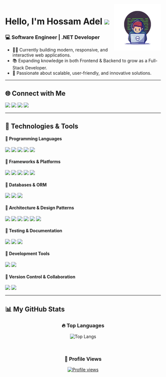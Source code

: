 <img align="right" src="https://raw.githubusercontent.com/mohamedelkashef15/mohamedelkashef15/main/github-profile.png" width="30%">

# Hello, I'm Hossam Adel <img src="https://media.giphy.com/media/hvRJCLFzcasrR4ia7z/giphy.gif" width="28">

### 💻 Software Engineer | .NET Developer  

- 👨‍💻 Currently building modern, responsive, and interactive web applications.  
- 📚 Expanding knowledge in both Frontend & Backend to grow as a Full-Stack Developer.  
- 🎯 Passionate about scalable, user-friendly, and innovative solutions.  

---

## 🌐 Connect with Me  
<p align="left">
  <a href="https://www.linkedin.com/in/hossam-adel99/"><img src="https://img.shields.io/badge/-Linkedin-0072b1?style=flat&logo=linkedin&logoColor=white" height="25"></a>
  <a href="mailto:hossamadel5556@gmail.com"><img src="https://img.shields.io/badge/-Gmail-EA4335?style=flat&logo=gmail&logoColor=white" height="25"></a>
  <a href="https://www.facebook.com/7osSam.99/"><img src="https://img.shields.io/badge/-Facebook-3b5998?style=flat&logo=facebook&logoColor=white" height="25"></a>
  <a href="https://www.instagram.com/hossam__alashwal/"><img src="https://img.shields.io/badge/-Instagram-d62976?style=flat&logo=instagram&logoColor=white" height="25"></a>
</p>

---

## 🚀 Technologies & Tools  

#### 🔹 Programming Languages  
<div>
  <img src="https://img.shields.io/badge/C%23-F6F9F7?style=flat&logo=csharp&logoColor=512BD4" height="22">
  <img src="https://img.shields.io/badge/C-F6F9F7?style=flat&logo=c&logoColor=00599C" height="22">
  <img src="https://img.shields.io/badge/C++-F6F9F7?style=flat&logo=c%2B%2B&logoColor=00599C" height="22">
  <img src="https://img.shields.io/badge/JavaScript-F6F9F7?style=flat&logo=javascript&logoColor=F7DF1E" height="22">
  <img src="https://img.shields.io/badge/TypeScript-F6F9F7?style=flat&logo=typescript&logoColor=3178C6" height="22">
</div>  

#### 🔹 Frameworks & Platforms  
<div>
  <img src="https://img.shields.io/badge/ASP.NET%20Core-F6F9F7?style=flat&logo=dotnet&logoColor=512BD4" height="22">
  <img src="https://img.shields.io/badge/MVC-F6F9F7?style=flat&logo=dotnet&logoColor=512BD4" height="22">
  <img src="https://img.shields.io/badge/Web%20API-F6F9F7?style=flat&logo=dotnet&logoColor=512BD4" height="22">
  <img src="https://img.shields.io/badge/Blazor-F6F9F7?style=flat&logo=blazor&logoColor=5C2D91" height="22">
  <img src="https://img.shields.io/badge/Angular-F6F9F7?style=flat&logo=angular&logoColor=B52E31" height="22">
</div>  

#### 🔹 Databases & ORM  
<div>
  <img src="https://img.shields.io/badge/SQL%20Server-F6F9F7?style=flat&logo=microsoftsqlserver&logoColor=CC2927" height="22">
  <img src="https://img.shields.io/badge/Entity%20Framework-F6F9F7?style=flat&logo=dotnet&logoColor=512BD4" height="22">
  <img src="https://img.shields.io/badge/LINQ-F6F9F7?style=flat&logo=dotnet&logoColor=512BD4" height="22">
</div>  

#### 🔹 Architecture & Design Patterns  
<div>
  <img src="https://img.shields.io/badge/CQRS-F6F9F7?style=flat&logo=databricks&logoColor=FF3621" height="22">
  <img src="https://img.shields.io/badge/MediatR-F6F9F7?style=flat&logo=nuget&logoColor=004880" height="22">
  <img src="https://img.shields.io/badge/Dependency%20Injection-F6F9F7?style=flat&logo=dotnet&logoColor=512BD4" height="22">
  <img src="https://img.shields.io/badge/Repository%20Pattern-F6F9F7?style=flat" height="22">
  <img src="https://img.shields.io/badge/Unit%20Of%20Work-F6F9F7?style=flat" height="22">
  <img src="https://img.shields.io/badge/Clean%20Architecture-F6F9F7?style=flat&logo=dotnet&logoColor=512BD4" height="22">
</div>  

#### 🔹 Testing & Documentation  
<div>
  <img src="https://img.shields.io/badge/Unit%20Testing-F6F9F7?style=flat&logo=testinglibrary&logoColor=E33332" height="22">
  <img src="https://img.shields.io/badge/Swagger%20UI-F6F9F7?style=flat&logo=swagger&logoColor=85EA2D" height="22">
  <img src="https://img.shields.io/badge/Postman-F6F9F7?style=flat&logo=postman&logoColor=FF6C37" height="22">
</div>  

#### 🔹 Development Tools  
<div>
  <img src="https://img.shields.io/badge/Visual%20Studio-F6F9F7?style=flat&logo=visualstudio&logoColor=5C2D91" height="22">
  <img src="https://img.shields.io/badge/VS%20Code-F6F9F7?style=flat&logo=visualstudiocode&logoColor=007ACC" height="22">
</div>  

#### 🔹 Version Control & Collaboration  
<div>
  <img src="https://img.shields.io/badge/Git-F6F9F7?style=flat&logo=git&logoColor=F05032" height="22">
  <img src="https://img.shields.io/badge/GitHub-F6F9F7?style=flat&logo=github&logoColor=181717" height="22">
</div>  

---

## 📊 My GitHub Stats  
<div align="center">

### 🔥 Top Languages  
![Top Langs](https://github-readme-stats.vercel.app/api/top-langs/?username=hossam-adel99&layout=compact&theme=tokyonight&hide_border=false&langs_count=8)  

<br>  

### 👀 Profile Views  
<a href="https://komarev.com/ghpvc/?username=hossam-adel99">
    <img src="https://komarev.com/ghpvc/?username=hossam-adel99&style=for-the-badge&color=blue&label=PROFILE+VIEWS" alt="Profile views"/>
</a>  

</div>
